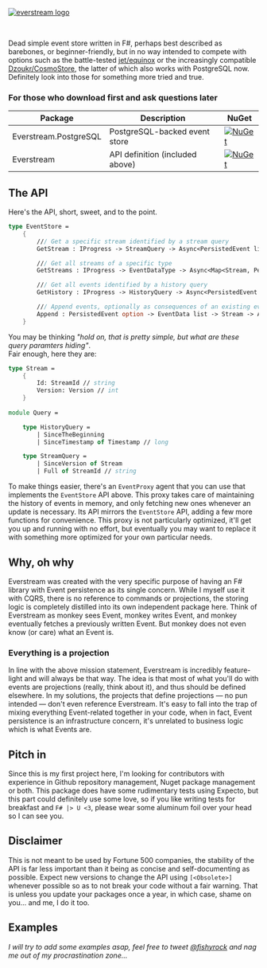 [![everstream logo](https://raw.github.com/everstream/gists/master/everstream.png)](http://everstream.org)
<!--# everstream-->
  
<br/>

Dead simple event store written in F#, perhaps best described as barebones, or beginner-friendly, but in no way intended to compete with options such as the battle-tested [jet/equinox](https://github.com/jet/equinox/blob/master/README.md) or the increasingly compatible [Dzoukr/CosmoStore](https://github.com/Dzoukr/CosmoStore/blob/master/README.md), the latter of which also works with PostgreSQL now. Definitely look into those for something more tried and true.

### For those who download first and ask questions later

| Package | Description | NuGet
|---|---|---|
| Everstream.PostgreSQL | PostgreSQL-backed event store | [![NuGet](https://img.shields.io/nuget/v/Everstream.PostgreSQL.svg?style=flat)](https://www.nuget.org/packages/Everstream.PostgreSQL/) |
| Everstream | API definition (included above) | [![NuGet](https://img.shields.io/nuget/v/Everstream.svg?style=flat)](https://www.nuget.org/packages/Everstream/) |

## The API

Here's the API, short, sweet, and to the point.
```fsharp
type EventStore =
    {
        /// Get a specific stream identified by a stream query
        GetStream : IProgress -> StreamQuery -> Async<PersistedEvent list>

        /// Get all streams of a specific type
        GetStreams : IProgress -> EventDataType -> Async<Map<Stream, PersistedEvent list>>

        /// Get all events identified by a history query
        GetHistory : IProgress -> HistoryQuery -> Async<PersistedEvent list>

        /// Append events, optionally as consequences of an existing event
        Append : PersistedEvent option -> EventData list -> Stream -> Async<PersistedEvent list>
    }
```
You may be thinking _"hold on, that is pretty simple, but what are these query paramters hiding"_.  
Fair enough, here they are:
```fsharp
type Stream =
    {
        Id: StreamId // string
        Version: Version // int
    }
    
module Query =

    type HistoryQuery =
        | SinceTheBeginning
        | SinceTimestamp of Timestamp // long

    type StreamQuery =
        | SinceVersion of Stream
        | Full of StreamId // string
```
To make things easier, there's an `EventProxy` agent that you can use that implements the `EventStore` API above. This proxy takes care of maintaining the history of events in memory, and only fetching new ones whenever an update is necessary. Its API mirrors the `EventStore` API, adding a few more functions for convenience. This proxy is not particularly optimized, it'll get you up and running with no effort, but eventually you may want to replace it with something more optimized for your own particular needs.

## Why, oh why

Everstream was created with the very specific purpose of having an F# library with Event persistence as its single concern. While I myself use it with CQRS, there is no reference to commands or projections, the storing logic is completely distilled into its own independent package here. Think of Everstream as monkey sees Event, monkey writes Event, and monkey eventually fetches a previously written Event. But monkey does not even know (or care) what an Event is.

### Everything is a projection

In line with the above mission statement, Everstream is incredibly feature-light and will always be that way. The idea is that most of what you'll do with events are projections (really, think about it), and thus should be defined elsewhere. In my solutions, the projects that define projections — no pun intended — don't even reference Everstream. It's easy to fall into the trap of mixing everything Event-related together in your code, when in fact, Event persistence is an infrastructure concern, it's unrelated to business logic which is what Events are.

## Pitch in

Since this is my first project here, I'm looking for contributors with experience in Github repository management, Nuget package management or both. This package does have some rudimentary tests using Expecto, but this part could definitely use some love, so if you like writing tests for breakfast and `F# |> U <3`, please wear some aluminum foil over your head so I can see you.

## Disclaimer

This is not meant to be used by Fortune 500 companies, the stability of the API is far less important than it being as concise and self-documenting as possible. Expect new versions to change the API using `[<Obsolete>]` whenever possible so as to not break your code without a fair warning. That is unless you update your packages once a year, in which case, shame on you... and me, I do it too.

## Examples

_I will try to add some examples asap, feel free to tweet [@fishyrock](https://twitter.com/fishyrock) and nag me out of my procrastination zone..._
